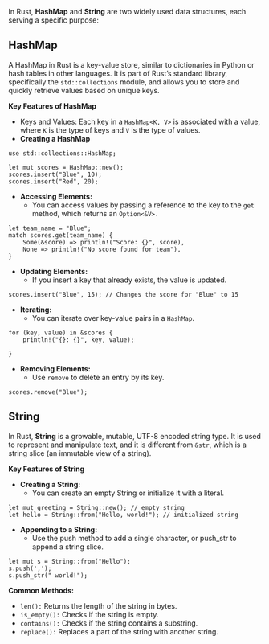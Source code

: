 In Rust, **HashMap** and **String** are two widely used data structures, each serving a specific purpose:

## **HashMap**


A HashMap in Rust is a key-value store, similar to dictionaries in Python or hash tables in other languages.
It is part of Rust’s standard library, specifically the `std::collections` module, and allows you to store and quickly retrieve values based on unique keys.


**Key Features of HashMap**
- Keys and Values: Each key in a `HashMap<K, V>` is associated with a value, where `K` is the type of keys and `V` is the type of values.
- **Creating a HashMap**
```
use std::collections::HashMap;

let mut scores = HashMap::new();
scores.insert("Blue", 10);
scores.insert("Red", 20);
```
- **Accessing Elements:**
  - You can access values by passing a reference to the key to the `get` method, which returns an `Option<&V>.`
```
let team_name = "Blue";
match scores.get(team_name) {
    Some(&score) => println!("Score: {}", score),
    None => println!("No score found for team"),
}
```
- **Updating Elements:**
    - If you insert a key that already exists, the value is updated.
```
scores.insert("Blue", 15); // Changes the score for "Blue" to 15
```
- **Iterating:**
  - You can iterate over key-value pairs in a `HashMap`.
```
for (key, value) in &scores {
    println!("{}: {}", key, value);

}
```
- **Removing Elements:**
  - Use `remove` to delete an entry by its key.
```
scores.remove("Blue");
```
## String
In Rust, **String** is a growable, mutable, UTF-8 encoded string type. It is used to represent and manipulate text, and it is different from `&str`, which is a string slice (an immutable view of a string).

**Key Features of String**
- **Creating a String:**
  - You can create an empty String or initialize it with a literal.
```
let mut greeting = String::new(); // empty string
let hello = String::from("Hello, world!"); // initialized string
```
- **Appending to a String:**
  - Use the push method to add a single character, or push_str to append a string slice.
```
let mut s = String::from("Hello");
s.push(',');
s.push_str(" world!");
```

**Common Methods:**
- `len():` Returns the length of the string in bytes.
- `is_empty():` Checks if the string is empty.
- `contains():` Checks if the string contains a substring.
- `replace():` Replaces a part of the string with another string.
